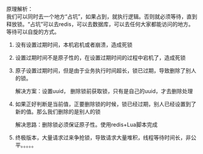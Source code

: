 原理解析：   
我们可以同时去一个地方“占坑”，如果占到，就执行逻辑。否则就必须等待，直到释放锁。“占坑”可以去redis，可以去数据库，可以去任何大家都能访问的地方。等待可以自旋的方式。

1. 没有设置过期时间，本机宕机或者崩溃，造成死锁

2. 设置过期时间不是原子性的，在设置过期时间的过程中宕机了，造成死锁

3. 原子设置过期时间，但是由于业务执行时间超长，锁已过期，导致删除了别人的锁。

   解决方案：设置uuid， 删除锁前获取锁，只有是自己的uuid，才去删除处理

4. 如果正好判断是当前值，正要删除锁的时候，锁已经过期，别人已经设置到了新的值。那么我们删除的是别人的锁

   解决思路：删除锁必须保证原子性。使用redis+Lua脚本完成

5. 终极版本，大量请求过来争抢锁，导致请求大量堆积，线程等待时间长，非公平。。。。。